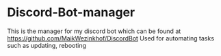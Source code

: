 # Discord-Bot-manager

This is the manager for my discord bot which can be found at https://github.com/MaikWezinkhof/DiscordBot
Used for automating tasks such as updating, rebooting